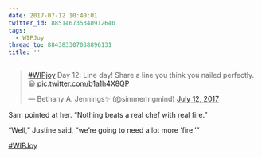 ```yaml
---
date: 2017-07-12 10:40:01
twitter_id: 885146735340912640
tags:
  - WIPJoy
thread_to: 884383307038896131
title: ''
---
```


<blockquote class="twitter-tweet"><p lang="en" dir="ltr"><a href="https://twitter.com/hashtag/WIPjoy?src=hash&amp;ref_src=twsrc%5Etfw">#WIPjoy</a> Day 12: Line day! Share a line you think you nailed perfectly. 😀 <a href="https://t.co/b1a1h4X8QP">pic.twitter.com/b1a1h4X8QP</a></p>&mdash; Bethany A. Jennings✨ (@simmeringmind) <a href="https://twitter.com/simmeringmind/status/884989230107291649?ref_src=twsrc%5Etfw">July 12, 2017</a></blockquote>
<script async src="https://platform.twitter.com/widgets.js" charset="utf-8"></script>

Sam pointed at her. “Nothing beats a real chef with real fire.”

“Well,” Justine said, “we’re going to need a lot more ‘fire.’”

[#WIPJoy](https://twitter.com/hashtag/WIPJoy)
